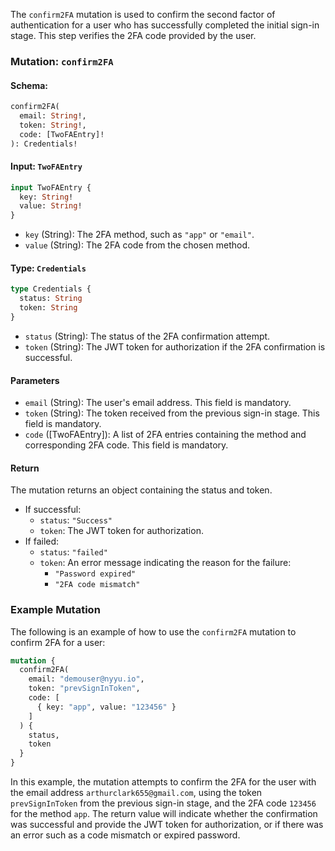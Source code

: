 The `confirm2FA` mutation is used to confirm the second factor of authentication for a user who has successfully completed the initial sign-in stage. This step verifies the 2FA code provided by the user.

### Mutation: `confirm2FA`

#### Schema:
```graphql
confirm2FA(
  email: String!,
  token: String!,
  code: [TwoFAEntry]!
): Credentials!
```

#### Input: `TwoFAEntry`
```graphql
input TwoFAEntry {
  key: String!
  value: String!
}
```
- `key` (String): The 2FA method, such as `"app"` or `"email"`.
- `value` (String): The 2FA code from the chosen method.

#### Type: `Credentials`
```graphql
type Credentials {
  status: String
  token: String
}
```
- `status` (String): The status of the 2FA confirmation attempt.
- `token` (String): The JWT token for authorization if the 2FA confirmation is successful.

#### Parameters

- `email` (String): The user's email address. This field is mandatory.
- `token` (String): The token received from the previous sign-in stage. This field is mandatory.
- `code` ([TwoFAEntry]): A list of 2FA entries containing the method and corresponding 2FA code. This field is mandatory.

#### Return

The mutation returns an object containing the status and token.

- If successful:
  - `status`: `"Success"`
  - `token`: The JWT token for authorization.
- If failed:
  - `status`: `"failed"`
  - `token`: An error message indicating the reason for the failure:
    - `"Password expired"`
    - `"2FA code mismatch"`

### Example Mutation

The following is an example of how to use the `confirm2FA` mutation to confirm 2FA for a user:

```graphql
mutation {
  confirm2FA(
    email: "demouser@nyyu.io",
    token: "prevSignInToken",
    code: [
      { key: "app", value: "123456" }
    ]
  ) {
    status,
    token
  }
}
```

In this example, the mutation attempts to confirm the 2FA for the user with the email address `arthurclark655@gmail.com`, using the token `prevSignInToken` from the previous sign-in stage, and the 2FA code `123456` for the method `app`. The return value will indicate whether the confirmation was successful and provide the JWT token for authorization, or if there was an error such as a code mismatch or expired password.